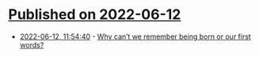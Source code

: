 # [Published on 2022-06-12](index.md)

* [2022-06-12, 11:54:40](https://news.ycombinator.com/item?id=31713828) - [Why can’t we remember being born or our first words?](https://theconversation.com/why-cant-you-remember-being-born-learning-to-walk-or-saying-your-first-words-what-scientists-know-about-infantile-amnesia-182736)
